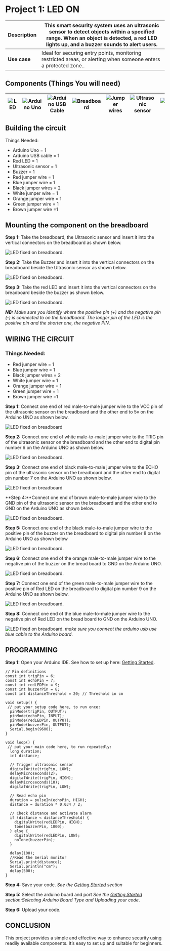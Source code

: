 # Project 1: LED ON

| **Description** | This smart security system uses an ultrasonic sensor to detect objects within a specified range. When an object is detected, a red LED lights up, and a buzzer sounds to alert users. |
|------------------|----------------------------------------------------------------|
| **Use case**     | Ideal for securing entry points, monitoring restricted areas, or alerting when someone enters a protected zone.. |

## Components (Things You will need)

| ![LED](../../assets/components/LED.png) | ![Arduino Uno](../../assets/components/arduino.png) | ![Arduino USB Cable](../../assets/components/USB_Cable.png) | ![Breadboard](../../assets/components/breadboard.png) |![Jumper wires](../../assets/components/jump_wire.png)| ![Ultrasonic sensor](../../assets/components/ultrasonic.png) | ![Buzzer](../../assets/components/buzzer.png) |
|-------------------------|-------------------------|-------------------------|-------------------------|-------------------------|-------------------------|-------------------------|

## Building the circuit

Things Needed:

-	Arduino Uno = 1
-	Arduino USB cable = 1
-	Red LED = 1
-	Ultrasonic sensor = 1
-	Buzzer = 1
-	Red jumper wire = 1
-	Blue jumper wire = 1
-	Black jumper wires = 2
-	White jumper wire = 1
-	Orange jumper wire = 1
-	Green jumper wire = 1
-	Brown jumper wire =1


## Mounting the component on the breadboard

**Step 1:** Take the breadboard, the Ultrasonic sensor and insert it into the vertical connectors on the breadboard as shown below.

![LED fixed on breadboard](../../assets/3.0/Smart%20Security%20System/IMG_E7853.JPG).

**Step 2:** Take the Buzzer and insert it into the vertical connectors on the breadboard beside the Ultrasonic sensor as shown below.

![LED fixed on breadboard](../../assets/3.0/Smart%20Security%20System/IMG_E7854.JPG).

**Step 3:** Take the red LED and insert it into the vertical connectors on the breadboard beside the buzzer as shown below.

![LED fixed on breadboard](../../assets/3.0/Smart%20Security%20System/IMG_E7855.JPG).

_**NB:** Make sure you identify where the positive pin (+) and the negative pin (-) is connected to on the breadboard. The longer pin of the LED is the positive pin and the shorter one, the negative PIN_.

## WIRING THE CIRCUIT

### Things Needed:

-	Red jumper wire = 1
-	Blue jumper wire = 1
-	Black jumper wires = 2
-	White jumper wire = 1
-	Orange jumper wire = 1
-	Green jumper wire = 1
-	Brown jumper wire =1



**Step 1:** Connect one end of red male-to-male jumper wire to the VCC pin of the ultrasonic sensor on the breadboard and the other end to 5v on the Arduino UNO as shown below.

![LED fixed on breadboard](../../assets/3.0/Smart%20Security%20System/IMG_E7856.JPG)

**Step 2:** Connect one end of white male-to-male jumper wire to the TRIG pin of the ultrasonic sensor on the breadboard and the other end to digital pin number 6 on the Arduino UNO as shown below.

![LED fixed on breadboard](../../assets/3.0/Smart%20Security%20System/IMG_7857.JPG).

**Step 3:** Connect one end of black male-to-male jumper wire to the ECHO pin of the ultrasonic sensor on the breadboard and the other end to digital pin number 7 on the Arduino UNO as shown below.

![LED fixed on breadboard](../../assets/3.0/Smart%20Security%20System/IMG_7858.JPG.)

**Step 4:**Connect one end of brown male-to-male jumper wire to the GND pin of the ultrasonic sensor on the breadboard and the other end to GND on the Arduino UNO as shown below.

![LED fixed on breadboard](../../assets/3.0/Smart%20Security%20System/IMG_7859.JPG).

**Step 5:** Connect one end of the black male-to-male jumper wire to the positive pin of the buzzer on the breadboard to digital pin number 8 on the Arduino UNO as shown below

![LED fixed on breadboard](../../assets/3.0/Smart%20Security%20System/IMG_7861.JPG).

**Step 6:** Connect one end of the orange male-to-male jumper wire to the negative pin of the buzzer on the bread board to GND on the Arduino UNO.

![LED fixed on breadboard](../../assets/3.0/Smart%20Security%20System/IMG_7862.JPG).

**Step 7:** Connect one end of the green male-to-male jumper wire to the positive pin of Red LED on the breadboard to digital pin number 9 on the Arduino UNO as shown below.

![LED fixed on breadboard](../../assets/3.0/Smart%20Security%20System/IMG_7863.JPG).

**Step 8:** Connect one end of the blue male-to-male jumper wire to the negative pin of Red LED on the bread board to GND on the Arduino UNO.

![LED fixed on breadboard](../../assets/3.0/Smart%20Security%20System/IMG_7864.JPG).
_make sure you connect the arduino usb use blue cable to the Arduino board_.

## PROGRAMMING

**Step 1:** Open your Arduino IDE. See how to set up here: [Getting Started](../../../../README.md#getting-started).

```
// Pin definitions
const int trigPin = 6;
const int echoPin = 7;
const int redLEDPin = 9;
const int buzzerPin = 8;
const int distanceThreshold = 20; // Threshold in cm

void setup() {
 // put your setup code here, to run once:
  pinMode(trigPin, OUTPUT);
  pinMode(echoPin, INPUT);
  pinMode(redLEDPin, OUTPUT);
  pinMode(buzzerPin, OUTPUT);
  Serial.begin(9600);
}

void loop() { 
 // put your main code here, to run repeatedly:
  long duration;
  int distance;

  // Trigger ultrasonic sensor
  digitalWrite(trigPin, LOW);
  delayMicroseconds(2);
  digitalWrite(trigPin, HIGH);
  delayMicroseconds(10);
  digitalWrite(trigPin, LOW);

  // Read echo pin
  duration = pulseIn(echoPin, HIGH);
  distance = duration * 0.034 / 2;

  // Check distance and activate alarm
  if (distance < distanceThreshold) {
    digitalWrite(redLEDPin, HIGH);
    tone(buzzerPin, 1000);
  } else {
    digitalWrite(redLEDPin, LOW);
    noTone(buzzerPin);
  }

  delay(100);
  //Read the Serial monitor
  Serial.print(distance);
  Serial.println("cm");
  delay(500);
}
  ```

**Step 4:** Save your code. _See the [Getting Started](../../../../README.md#getting-started) section_

**Step 5:** Select the arduino board and port _See the [Getting Started](../../../../README.md#getting-started) section:Selecting Arduino Board Type and Uploading your code_.

**Step 6:** Upload your code.

## CONCLUSION
This project provides a simple and effective way to enhance security using readily available components. It’s easy to set up and suitable for beginners.


